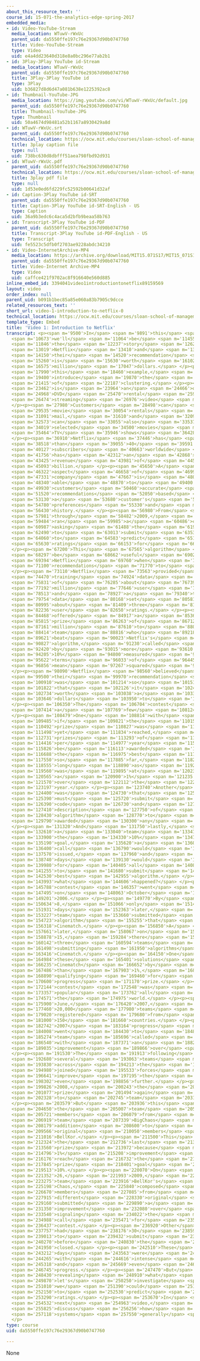 ```yaml
---
about_this_resource_text: ''
course_id: 15-071-the-analytics-edge-spring-2017
embedded_media:
- id: Video-YouTube-Stream
  media_location: WTuwV-rWxUc
  parent_uid: da5550ffe197c76e29367d90b0747760
  title: Video-YouTube-Stream
  type: Video
  uid: e4a4dd23640d318e8a0bc296e77ab2b1
- id: 3Play-3Play YouTube id-Stream
  media_location: WTuwV-rWxUc
  parent_uid: da5550ffe197c76e29367d90b0747760
  title: 3Play-3Play YouTube id
  type: 3Play
  uid: b36827d8d6d47a081b638e1225392ac8
- id: Thumbnail-YouTube-JPG
  media_location: https://img.youtube.com/vi/WTuwV-rWxUc/default.jpg
  parent_uid: da5550ffe197c76e29367d90b0747760
  title: Thumbnail-YouTube-JPG
  type: Thumbnail
  uid: 50a4674d98481a52b1167a8930429a8d
- id: WTuwV-rWxUc.srt
  parent_uid: da5550ffe197c76e29367d90b0747760
  technical_location: https://ocw.mit.edu/courses/sloan-school-of-management/15-071-the-analytics-edge-spring-2017/clustering/recommendations-worth-a-million-an-introduction-to-clustering/video-1-introduction-to-netflix-0/WTuwV-rWxUc.srt
  title: 3play caption file
  type: null
  uid: 738bc630d8dbfff51aea798fbd92d931
- id: WTuwV-rWxUc.pdf
  parent_uid: da5550ffe197c76e29367d90b0747760
  technical_location: https://ocw.mit.edu/courses/sloan-school-of-management/15-071-the-analytics-edge-spring-2017/clustering/recommendations-worth-a-million-an-introduction-to-clustering/video-1-introduction-to-netflix-0/WTuwV-rWxUc.pdf
  title: 3play pdf file
  type: null
  uid: 1d53e0ed6fd229fc52592b00641d32af
- id: Caption-3Play YouTube id-SRT
  parent_uid: da5550ffe197c76e29367d90b0747760
  title: Caption-3Play YouTube id-SRT-English - US
  type: Caption
  uid: 36a9b3edc6c4aca5d2bfb9beaa58b763
- id: Transcript-3Play YouTube id-PDF
  parent_uid: da5550ffe197c76e29367d90b0747760
  title: Transcript-3Play YouTube id-PDF-English - US
  type: Transcript
  uid: fe5523c5dfb0f2703ae9228abdc34210
- id: Video-InternetArchive-MP4
  media_location: https://archive.org/download/MIT15.071S17/MIT15_071S17_Session_6.2.01_300k.mp4
  parent_uid: da5550ffe197c76e29367d90b0747760
  title: Video-Internet Archive-MP4
  type: Video
  uid: caffce421f9702ac8f916640e560d885
inline_embed_id: 3394041video1introductiontonetflix89159569
layout: video
order_index: null
parent_uid: b091b1bec85a85e060a83b7905c9dcce
related_resources_text: ''
short_url: video-1-introduction-to-netflix-0
technical_location: https://ocw.mit.edu/courses/sloan-school-of-management/15-071-the-analytics-edge-spring-2017/clustering/recommendations-worth-a-million-an-introduction-to-clustering/video-1-introduction-to-netflix-0
template_type: Embed
title: 'Video 1: Introduction to Netflix'
transcript: <p><span m='9500'>In</span> <span m='9891'>this</span> <span m='10282'>lecture,</span>
  <span m='10673'>we'll</span> <span m='11064'>be</span> <span m='11455'>discussing</span>
  <span m='11846'>the</span> <span m='12237'>story</span> <span m='12628'>of</span>
  <span m='13019'>Netflix</span> <span m='13410'>and</span> <span m='13780'>how</span>
  <span m='14150'>their</span> <span m='14520'>recommendation</span> <span m='14890'>system</span>
  <span m='15260'>is</span> <span m='15630'>worth</span> <span m='16102'>a</span>
  <span m='16575'>million</span> <span m='17047'>dollars.</span> </p><p><span m='17520'>Through</span>
  <span m='17990'>this</span> <span m='18460'>example,</span> <span m='18930'>we'll</span>
  <span m='19400'>introduce</span> <span m='19870'>the</span> <span m='20642'>method</span>
  <span m='21415'>of</span> <span m='22187'>clustering.</span> </p><p><span m='22960'>Netflix</span>
  <span m='23462'>is</span> <span m='23964'>an</span> <span m='24466'>online</span>
  <span m='24968'>DVD</span> <span m='25470'>rental</span> <span m='25972'>and</span>
  <span m='26474'>streaming</span> <span m='26976'>video</span> <span m='27478'>service.</span>
  </p><p><span m='27980'>Customers</span> <span m='28498'>can</span> <span m='29017'>receive</span>
  <span m='29535'>movie</span> <span m='30054'>rentals</span> <span m='30572'>by</span>
  <span m='31091'>mail,</span> <span m='31610'>and</span> <span m='32091'>they</span>
  <span m='32573'>can</span> <span m='33055'>also</span> <span m='33537'>watch</span>
  <span m='34019'>selected</span> <span m='34500'>movies</span> <span m='34982'>and</span>
  <span m='35464'>TV</span> <span m='35946'>shows</span> <span m='36428'>online.</span>
  </p><p><span m='36910'>Netflix</span> <span m='37446'>has</span> <span m='37982'>more</span>
  <span m='38518'>than</span> <span m='39055'>40</span> <span m='39591'>million</span>
  <span m='40127'>subscribers</span> <span m='40663'>worldwide</span> <span m='41200'>and</span>
  <span m='41756'>has</span> <span m='42312'>an</span> <span m='42868'>annual</span>
  <span m='43425'>revenue</span> <span m='43981'>of</span> <span m='44537'>$3.6</span>
  <span m='45093'>billion.</span> </p><p><span m='45650'>A</span> <span m='45986'>key</span>
  <span m='46322'>aspect</span> <span m='46658'>of</span> <span m='46995'>the</span>
  <span m='47331'>company</span> <span m='47667'>is</span> <span m='48003'>being</span>
  <span m='48340'>able</span> <span m='48870'>to</span> <span m='49400'>offer</span>
  <span m='49930'>customers</span> <span m='50460'>accurate</span> <span m='50990'>movie</span>
  <span m='51520'>recommendations</span> <span m='52050'>based</span> <span m='52580'>on</span>
  <span m='53130'>a</span> <span m='53680'>customer's</span> <span m='54230'>own</span>
  <span m='54780'>preferences</span> <span m='55330'>and</span> <span m='55880'>viewing</span>
  <span m='56430'>history.</span> </p><p><span m='56980'>From</span> <span m='57480'>2006</span>
  <span m='57981'>through</span> <span m='58482'>2009,</span> <span m='58983'>Netflix</span>
  <span m='59484'>ran</span> <span m='59985'>a</span> <span m='60486'>contest</span>
  <span m='60987'>asking</span> <span m='61488'>the</span> <span m='61989'>public</span>
  <span m='62490'>to</span> <span m='63013'>submit</span> <span m='63536'>algorithms</span>
  <span m='64060'>to</span> <span m='64583'>predict</span> <span m='65106'>user</span>
  <span m='65630'>ratings</span> <span m='66153'>for</span> <span m='66676'>movies.</span>
  </p><p><span m='67200'>This</span> <span m='67565'>algorithm</span> <span m='67931'>would</span>
  <span m='68297'>be</span> <span m='68662'>useful</span> <span m='69028'>for</span>
  <span m='69394'>Netflix</span> <span m='69760'>when</span> <span m='70430'>making</span>
  <span m='71100'>recommendations</span> <span m='71770'>to</span> <span m='72440'>users.</span>
  </p><p><span m='73110'>Netflix</span> <span m='73563'>provided</span> <span m='74017'>a</span>
  <span m='74470'>training</span> <span m='74924'>data</span> <span m='75378'>set</span>
  <span m='75831'>of</span> <span m='76285'>about</span> <span m='76739'>100</span>
  <span m='77192'>million</span> <span m='77646'>user</span> <span m='78100'>ratings</span>
  <span m='78513'>and</span> <span m='78927'>a</span> <span m='79340'>test</span>
  <span m='79754'>data</span> <span m='80168'>set</span> <span m='80581'>of</span>
  <span m='80995'>about</span> <span m='81409'>three</span> <span m='81822'>million</span>
  <span m='82236'>user</span> <span m='82650'>ratings.</span> </p><p><span m='84020'>They</span>
  <span m='84468'>offered</span> <span m='84917'>a</span> <span m='85366'>grand</span>
  <span m='85815'>prize</span> <span m='86263'>of</span> <span m='86712'>$1</span>
  <span m='87161'>million</span> <span m='87610'>to</span> <span m='88012'>the</span>
  <span m='88414'>team</span> <span m='88816'>who</span> <span m='89218'>could</span>
  <span m='89621'>beat</span> <span m='90023'>Netflix's</span> <span m='90425'>current</span>
  <span m='90827'>algorithm,</span> <span m='91230'>called</span> <span m='91825'>Cinematch,</span>
  <span m='92420'>by</span> <span m='93015'>more</span> <span m='93610'>than</span>
  <span m='94205'>10%</span> <span m='94800'>measured</span> <span m='95211'>in</span>
  <span m='95622'>terms</span> <span m='96033'>of</span> <span m='96445'>root</span>
  <span m='96856'>mean</span> <span m='97267'>squared</span> <span m='97678'>error.</span>
  </p><p><span m='98090'>Netflix</span> <span m='98560'>believed</span> <span m='99030'>that</span>
  <span m='99500'>their</span> <span m='99970'>recommendation</span> <span m='100440'>system</span>
  <span m='100910'>was</span> <span m='101214'>so</span> <span m='101518'>valuable</span>
  <span m='101822'>that</span> <span m='102126'>it</span> <span m='102430'>was</span>
  <span m='102734'>worth</span> <span m='103038'>a</span> <span m='103342'>million</span>
  <span m='103646'>dollars</span> <span m='103950'>to</span> <span m='105150'>improve.</span>
  </p><p><span m='106350'>The</span> <span m='106704'>contest</span> <span m='107059'>had</span>
  <span m='107414'>a</span> <span m='107769'>few</span> <span m='108124'>rules.</span>
  </p><p><span m='108479'>One</span> <span m='108814'>with</span> <span m='109150'>that</span>
  <span m='109485'>if</span> <span m='109821'>the</span> <span m='110156'>grand</span>
  <span m='110492'>prize</span> <span m='110827'>was</span> <span m='111163'>not</span>
  <span m='111498'>yet</span> <span m='111834'>reached,</span> <span m='112170'>progress</span>
  <span m='112731'>prizes</span> <span m='113293'>of</span> <span m='113854'>$50,000</span>
  <span m='114416'>per</span> <span m='114977'>year</span> <span m='115539'>would</span>
  <span m='115826'>be</span> <span m='116113'>awarded</span> <span m='116400'>for</span>
  <span m='116688'>the</span> <span m='116975'>best</span> <span m='117262'>results</span>
  <span m='117550'>so</span> <span m='117885'>far,</span> <span m='118220'>as</span>
  <span m='118555'>long</span> <span m='118890'>as</span> <span m='119225'>it</span>
  <span m='119560'>was</span> <span m='119895'>at</span> <span m='120230'>least</span>
  <span m='120565'>a</span> <span m='120900'>1%</span> <span m='121235'>improvement</span>
  <span m='121570'>over</span> <span m='122112'>the</span> <span m='122655'>previous</span>
  <span m='123197'>year.</span> </p><p><span m='123740'>Another</span> <span m='124070'>rule</span>
  <span m='124400'>was</span> <span m='124730'>that</span> <span m='125060'>teams</span>
  <span m='125390'>must</span> <span m='125720'>submit</span> <span m='126050'>their</span>
  <span m='126390'>code</span> <span m='126730'>and</span> <span m='127070'>a</span>
  <span m='127410'>description</span> <span m='127750'>of</span> <span m='128090'>the</span>
  <span m='128430'>algorithm</span> <span m='128770'>to</span> <span m='129280'>be</span>
  <span m='129790'>awarded</span> <span m='130300'>any</span> <span m='130810'>prizes.</span>
  </p><p><span m='131320'>And</span> <span m='131750'>lastly,</span> <span m='132180'>if</span>
  <span m='132610'>a</span> <span m='133040'>team</span> <span m='133470'>met</span>
  <span m='133900'>the</span> <span m='134330'>10%</span> <span m='134760'>improvement</span>
  <span m='135190'>goal,</span> <span m='135620'>a</span> <span m='136010'>last</span>
  <span m='136400'>call</span> <span m='136790'>would</span> <span m='137180'>be</span>
  <span m='137570'>issued,</span> <span m='137960'>and</span> <span m='138350'>30</span>
  <span m='138740'>days</span> <span m='139130'>would</span> <span m='139555'>remain</span>
  <span m='139980'>for</span> <span m='140405'>all</span> <span m='140830'>teams</span>
  <span m='141255'>to</span> <span m='141680'>submit</span> <span m='142105'>their</span>
  <span m='142530'>best</span> <span m='142955'>algorithm.</span> </p><p><span m='143380'>So</span>
  <span m='143993'>what</span> <span m='144606'>happened?</span> </p><p><span m='145220'>The</span>
  <span m='145788'>contest</span> <span m='146357'>went</span> <span m='146926'>live</span>
  <span m='147495'>on</span> <span m='148063'>October</span> <span m='148632'>2,</span>
  <span m='149201'>2006.</span> </p><p><span m='149770'>By</span> <span m='150202'>October</span>
  <span m='150634'>8,</span> <span m='151066'>only</span> <span m='151498'>six</span>
  <span m='151931'>days</span> <span m='152363'>later,</span> <span m='152795'>a</span>
  <span m='153227'>team</span> <span m='153660'>submitted</span> <span m='154191'>an</span>
  <span m='154723'>algorithm</span> <span m='155255'>that</span> <span m='155786'>beat</span>
  <span m='156318'>Cinematch.</span> </p><p><span m='156850'>A</span> <span m='157255'>week</span>
  <span m='157661'>later,</span> <span m='158067'>on</span> <span m='158472'>October</span>
  <span m='158878'>15,</span> <span m='159284'>there</span> <span m='159690'>were</span>
  <span m='160142'>three</span> <span m='160594'>teams</span> <span m='161046'>already</span>
  <span m='161498'>submitting</span> <span m='161950'>algorithms</span> <span m='162683'>beating</span>
  <span m='163416'>Cinematch.</span> </p><p><span m='164150'>One</span> <span m='164567'>of</span>
  <span m='164984'>these</span> <span m='165401'>solutions</span> <span m='165818'>beat</span>
  <span m='166235'>Cinematch</span> <span m='166652'>by</span> <span m='167069'>more</span>
  <span m='167486'>than</span> <span m='167903'>1%,</span> <span m='168320'>already</span>
  <span m='168890'>qualifying</span> <span m='169460'>for</span> <span m='170030'>a</span>
  <span m='170600'>progress</span> <span m='171170'>prize.</span> </p><p><span m='171740'>The</span>
  <span m='172144'>contest</span> <span m='172548'>was</span> <span m='172953'>hugely</span>
  <span m='173357'>popular</span> <span m='173762'>all</span> <span m='174166'>over</span>
  <span m='174571'>the</span> <span m='174975'>world.</span> </p><p><span m='175380'>By</span>
  <span m='175900'>June,</span> <span m='176420'>2007,</span> <span m='176940'>over</span>
  <span m='177460'>20,000</span> <span m='177980'>teams</span> <span m='178500'>had</span>
  <span m='179020'>registered</span> <span m='179680'>from</span> <span m='180340'>over</span>
  <span m='181000'>150</span> <span m='181660'>countries.</span> </p><p><span m='182320'>The</span>
  <span m='182742'>2007</span> <span m='183164'>progress</span> <span m='183586'>prize</span>
  <span m='184008'>went</span> <span m='184430'>to</span> <span m='184852'>a</span>
  <span m='185274'>team</span> <span m='185696'>called</span> <span m='186118'>BellKor,</span>
  <span m='186540'>with</span> <span m='187371'>an</span> <span m='188203'>8.43%</span>
  <span m='189035'>improvement</span> <span m='189866'>over</span> <span m='190698'>Cinematch.</span>
  </p><p><span m='191530'>The</span> <span m='191913'>following</span> <span m='192296'>year,</span>
  <span m='192680'>several</span> <span m='193063'>teams</span> <span m='193446'>from</span>
  <span m='193830'>across</span> <span m='194213'>the</span> <span m='194596'>world</span>
  <span m='194980'>joined</span> <span m='195533'>forces</span> <span m='196087'>to</span>
  <span m='196641'>improve</span> <span m='197195'>the</span> <span m='197748'>accuracy</span>
  <span m='198302'>even</span> <span m='198856'>further.</span> </p><p><span m='199410'>In</span>
  <span m='199826'>2008,</span> <span m='200243'>the</span> <span m='200660'>progress</span>
  <span m='201077'>prize</span> <span m='201494'>again</span> <span m='201911'>went</span>
  <span m='202328'>to</span> <span m='202745'>team</span> <span m='203162'>BellKor.</span>
  </p><p><span m='203579'>But</span> <span m='203936'>this</span> <span m='204293'>time,</span>
  <span m='204650'>the</span> <span m='205007'>team</span> <span m='205364'>included</span>
  <span m='205721'>members</span> <span m='206079'>from</span> <span m='206499'>the</span>
  <span m='206919'>team</span> <span m='207339'>BigChaos</span> <span m='207759'>in</span>
  <span m='208179'>addition</span> <span m='208600'>to</span> <span m='209083'>the</span>
  <span m='209566'>original</span> <span m='210050'>members</span> <span m='210533'>of</span>
  <span m='211016'>BellKor.</span> </p><p><span m='211500'>This</span> <span m='211912'>was</span>
  <span m='212324'>the</span> <span m='212736'>last</span> <span m='213148'>progress</span>
  <span m='213560'>prize</span> <span m='213972'>because</span> <span m='214384'>another</span>
  <span m='214796'>1%</span> <span m='215208'>improvement</span> <span m='215620'>would</span>
  <span m='216176'>reach</span> <span m='216732'>the</span> <span m='217288'>grand</span>
  <span m='217845'>prize</span> <span m='218401'>goal</span> <span m='218957'>of</span>
  <span m='219513'>10%.</span> </p><p><span m='220070'>On</span> <span m='220711'>June</span>
  <span m='221352'>26,</span> <span m='221993'>2009,</span> <span m='222634'>the</span>
  <span m='223275'>team</span> <span m='223916'>BellKor's</span> <span m='224557'>Pragmatic</span>
  <span m='225198'>Chaos,</span> <span m='225840'>composed</span> <span m='226255'>of</span>
  <span m='226670'>members</span> <span m='227085'>from</span> <span m='227500'>three</span>
  <span m='227915'>different</span> <span m='228330'>original</span> <span m='228745'>teams,</span>
  <span m='229160'>submitted</span> <span m='229890'>a</span> <span m='230620'>10.05%</span>
  <span m='231350'>improvement</span> <span m='232080'>over</span> <span m='232810'>Cinematch,</span>
  <span m='233540'>signaling</span> <span m='234022'>the</span> <span m='234505'>last</span>
  <span m='234988'>call</span> <span m='235471'>for</span> <span m='235954'>the</span>
  <span m='236437'>contest.</span> </p><p><span m='236920'>Other</span> <span m='237338'>teams</span>
  <span m='237757'>had</span> <span m='238176'>30</span> <span m='238595'>days</span>
  <span m='239013'>to</span> <span m='239432'>submit</span> <span m='239851'>algorithms</span>
  <span m='240270'>before</span> <span m='240830'>the</span> <span m='241390'>contest</span>
  <span m='241950'>closed.</span> </p><p><span m='242510'>These</span> <span m='242861'>30</span>
  <span m='243212'>days</span> <span m='243563'>were</span> <span m='243914'>filled</span>
  <span m='244265'>with</span> <span m='244616'>intense</span> <span m='244967'>competition</span>
  <span m='245318'>and</span> <span m='245669'>even</span> <span m='246020'>more</span>
  <span m='246745'>progress.</span> </p><p><span m='247470'>But</span> <span m='247950'>before</span>
  <span m='248430'>revealing</span> <span m='248910'>what</span> <span m='249390'>happened,</span>
  <span m='249870'>let's</span> <span m='250250'>investigate</span> <span m='250630'>how</span>
  <span m='251010'>we</span> <span m='251390'>could</span> <span m='251770'>try</span>
  <span m='252150'>to</span> <span m='252530'>predict</span> <span m='252910'>user</span>
  <span m='253290'>ratings.</span> </p><p><span m='253670'>In</span> <span m='254101'>the</span>
  <span m='254532'>next</span> <span m='254963'>video,</span> <span m='255394'>we'll</span>
  <span m='255825'>discuss</span> <span m='256256'>how</span> <span m='256687'>recommendation</span>
  <span m='257118'>systems</span> <span m='257550'>generally</span> <span m='258560'>work.</span>
  </p>
type: course
uid: da5550ffe197c76e29367d90b0747760

---
```

None